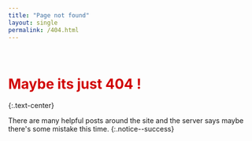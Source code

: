 ```yaml
---
title: "Page not found"
layout: single
permalink: /404.html
---
```

<center><i class="fas fa-exclamation-triangle fa-4x"></i></center>
<br>

<h1 style="color:#d10000"> Maybe its just 404 ! </h1>
{:.text-center}

There are many helpful posts around the site and the server says maybe there's some mistake this time.
{:.notice--success}

